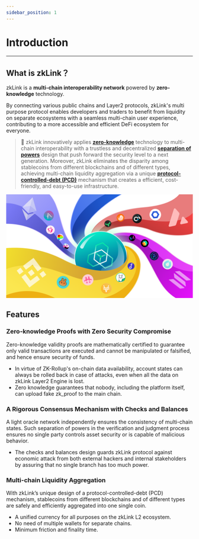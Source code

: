 ```yaml
---
sidebar_position: 1
---
```

# Introduction

---

## What is zkLink？
zkLink is a **multi-chain interoperability network** powered by **zero-knowledge** technology.

By connecting various public chains and Layer2 protocols, zkLink's multi purpose protocol enables developers and traders to benefit from liquidity on separate ecosystems with a seamless multi-chain user experience, contributing to a more accessible and efficient DeFi ecosystem for everyone.


<div className="cancel-md-margin">

> **🥇** zkLink innovatively applies **[zero-knowledge](/docs/Technology/Technology)** technology to multi-chain interoperability with a trustless and decentralized **[separation of powers](/docs/Technology/About-Security)** design that push forward the security level to a next generation. Moreover, zkLink eliminates the disparity among stablecoins from different blockchains and of different types, achieving multi-chain liquidity aggregation via a unique **[protocol-controlled-debt (PCD)](/docs/Technology/PCD)** mechanism that creates a efficient, cost-friendly, and easy-to-use infrastructure.


</div>

<div className="cancel-md-margin cancel-img">

![zkLink Layer2 Network](../static/img/background.png)

</div>

<div className="cancel-md-margin">

</div>

## Features
### Zero-knowledge Proofs with Zero Security Compromise
Zero-knowledge validity proofs are mathematically certified to guarantee only valid transactions are executed and cannot be manipulated or falsified, and hence ensure security of funds.

- In virtue of ZK-Rollup's on-chain data availability, account states can always be rolled back in case of attacks, even when all the data on zkLink Layer2 Engine is lost.
- Zero knowledge guarantees that nobody, including the platform itself, can upload fake zk_proof to the main chain.


### A Rigorous Consensus Mechanism with Checks and Balances
A light oracle network independently ensures the consistency of multi-chain states. Such separation of powers in the verification and judgment process ensures no single party controls asset security or is capable of malicious behavior.

- The checks and balances design guards zkLink protocol against economic attack from both external hackers and internal stakeholders by assuring that no single branch has too much power.


### Multi-chain Liquidity Aggregation
With zkLink’s unique design of a protocol-controlled-debt (PCD) mechanism, stablecoins from different blockchains and of different types are safely and efficiently aggregated into one single coin.

- A unified currency for all purposes on the zkLink L2 ecosystem.
- No need of multiple wallets for separate chains.
- Minimum friction and finality time.
